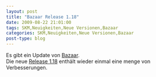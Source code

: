 ```yaml
---
layout: post
title: "Bazaar Release 1.18"
date: 2009-08-22 21:01:00
tags: SKM,Neuigkeiten,Neue Versionen,Bazaar
categories: SKM,Neuigkeiten,Neue Versionen,Bazaar
post-type: blog
---
```

Es gibt ein Update von [Bazaar](http://www.bazaar-vcs.org).  
Die neue [Release 1.18](http://doc.bazaar-vcs.org/bzr.1.18/en/release-notes/NEWS.html#bzr-1-18) enthält wieder 
einmal eine menge von Verbesserungen.

